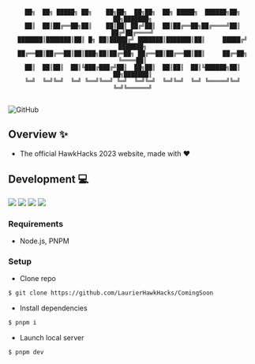 <div align='center'>

  ```
██╗  ██╗ █████╗ ██╗    ██╗██╗  ██╗██╗  ██╗ █████╗  ██████╗██╗  ██╗███████╗
██║  ██║██╔══██╗██║    ██║██║ ██╔╝██║  ██║██╔══██╗██╔════╝██║ ██╔╝██╔════╝
███████║███████║██║ █╗ ██║█████╔╝ ███████║███████║██║     █████╔╝ ███████╗
██╔══██║██╔══██║██║███╗██║██╔═██╗ ██╔══██║██╔══██║██║     ██╔═██╗ ╚════██║
██║  ██║██║  ██║╚███╔███╔╝██║  ██╗██║  ██║██║  ██║╚██████╗██║  ██╗███████║
╚═╝  ╚═╝╚═╝  ╚═╝ ╚══╝╚══╝ ╚═╝  ╚═╝╚═╝  ╚═╝╚═╝  ╚═╝ ╚═════╝╚═╝  ╚═╝╚══════╝
                                                                             
  ```
  
</div>

![GitHub](https://img.shields.io/github/license/LaurierCS/Website?style=flat-square)

## Overview :sparkles:
- The official HawkHacks 2023 website, made with :heart:

## Development :computer:
![](https://img.shields.io/badge/React-20232A?style=for-the-badge&logo=react&logoColor=61DAFB)
![](https://img.shields.io/badge/Typescript-3178C6?style=for-the-badge&logo=typescript&logoColor=FFF)
![](https://img.shields.io/badge/HTML5-E34F26?style=for-the-badge&logo=html5&logoColor=white)
![](https://img.shields.io/badge/CSS3-1572B6?style=for-the-badge&logo=css3&logoColor=white)

### Requirements
- Node.js, PNPM

### Setup
- Clone repo
```sh
$ git clone https://github.com/LaurierHawkHacks/ComingSoon
```
- Install dependencies 
```sh
$ pnpm i
```
- Launch local server
```sh
$ pnpm dev
```

